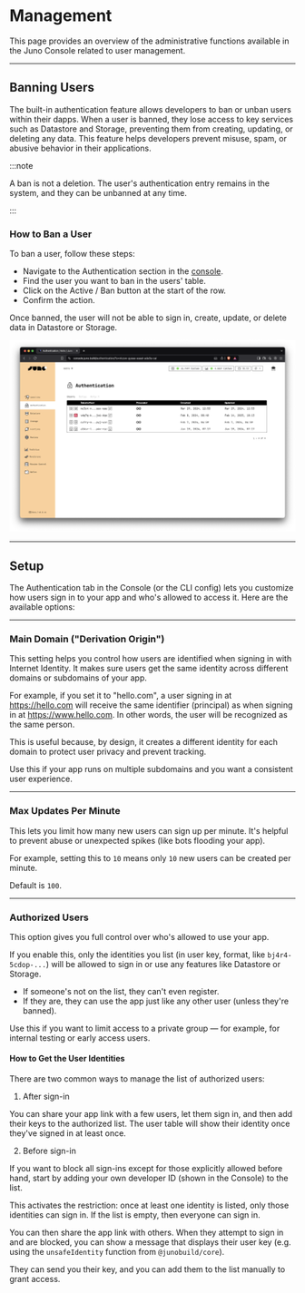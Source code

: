 # Management

This page provides an overview of the administrative functions available in the Juno Console related to user management.

---

## Banning Users

The built-in authentication feature allows developers to ban or unban users within their dapps. When a user is banned, they lose access to key services such as Datastore and Storage, preventing them from creating, updating, or deleting any data. This feature helps developers prevent misuse, spam, or abusive behavior in their applications.

:::note

A ban is not a deletion. The user's authentication entry remains in the system, and they can be unbanned at any time.

:::

### How to Ban a User

To ban a user, follow these steps:

- Navigate to the Authentication section in the [console](https://console.juno.build).
- Find the user you want to ban in the users' table.
- Click on the Active / Ban button at the start of the row.
- Confirm the action.

Once banned, the user will not be able to sign in, create, update, or delete data in Datastore or Storage.

![A screenshot of the Juno Console's Authentication section, displaying the user management interface with options to ban or unban users](../../img/satellite/user-management-ban.webp)

---

## Setup

The Authentication tab in the Console (or the CLI config) lets you customize how users sign in to your app and who's allowed to access it. Here are the available options:

---

### Main Domain ("Derivation Origin")

This setting helps you control how users are identified when signing in with Internet Identity. It makes sure users get the same identity across different domains or subdomains of your app.

For example, if you set it to "hello.com", a user signing in at https://hello.com will receive the same identifier (principal) as when signing in at https://www.hello.com. In other words, the user will be recognized as the same person.

This is useful because, by design, it creates a different identity for each domain to protect user privacy and prevent tracking.

Use this if your app runs on multiple subdomains and you want a consistent user experience.

---

### Max Updates Per Minute

This lets you limit how many new users can sign up per minute. It's helpful to prevent abuse or unexpected spikes (like bots flooding your app).

For example, setting this to `10` means only `10` new users can be created per minute.

Default is `100`.

---

### Authorized Users

This option gives you full control over who's allowed to use your app.

If you enable this, only the identities you list (in user key, format, like `bj4r4-5cdop-...`) will be allowed to sign in or use any features like Datastore or Storage.

- If someone's not on the list, they can't even register.
- If they are, they can use the app just like any other user (unless they're banned).

Use this if you want to limit access to a private group — for example, for internal testing or early access users.

#### How to Get the User Identities

There are two common ways to manage the list of authorized users:

1. After sign-in

You can share your app link with a few users, let them sign in, and then add their keys to the authorized list. The user table will show their identity once they've signed in at least once.

2. Before sign-in

If you want to block all sign-ins except for those explicitly allowed before hand, start by adding your own developer ID (shown in the Console) to the list.

This activates the restriction: once at least one identity is listed, only those identities can sign in. If the list is empty, then everyone can sign in.

You can then share the app link with others. When they attempt to sign in and are blocked, you can show a message that displays their user key (e.g. using the `unsafeIdentity` function from `@junobuild/core`).

They can send you their key, and you can add them to the list manually to grant access.
